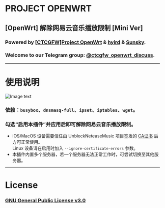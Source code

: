 # PROJECT OPENWRT
## [OpenWrt] 解除网易云音乐播放限制 [Mini Ver]
### Powered by [\[CTCGFW\]Project OpenWrt](https://github.com/project-openwrt) & [hyird](https://t.me/hyird) & [Sunsky](https://t.me/Sunsky3).
### Welcome to our Telegram group: [@ctcgfw\_openwrt\_discuss](https://t.me/ctcgfw\_openwrt\_discuss).
- - -
# 使用说明
![Image text](https://raw.githubusercontent.com/project-openwrt/luci-app-unblockneteasemusic-mini/master/view.png)
### 依赖：`busybox`、`dnsmasq-full`、`ipset`、`iptables`、`wget`。
### 勾选“启用本插件”并应用后即可解除网易云音乐播放限制。
- iOS/MacOS 设备需要信任由 UnblockNeteaseMusic 项目签发的 [CA证书](https://raw.githubusercontent.com/nondanee/UnblockNeteaseMusic/master/ca.crt) 后方可正常使用。<br/>
Linux 设备请在启用时加入 `--ignore-certificate-errors` 参数。
- 本插件内置多个服务器，若一个服务器无法正常工作时，可尝试切换至其他服务器。
- - -
# License
### [GNU General Public License v3.0](https://github.com/project-openwrt/luci-app-unblockneteasemusic-mini/blob/master/LICENSE)

